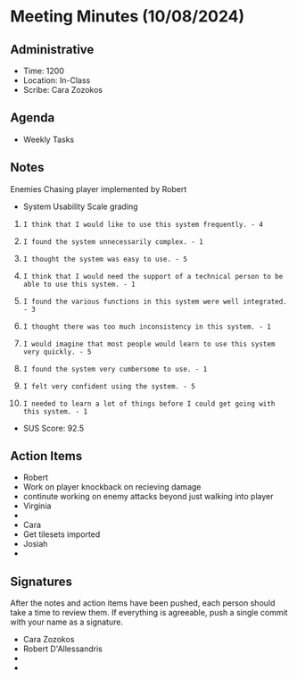 # Meeting Minutes (10/08/2024)

## Administrative
* Time: 1200
* Location: In-Class
* Scribe: Cara Zozokos

## Agenda
* Weekly Tasks

## Notes
Enemies Chasing player implemented by Robert

* System Usability Scale grading
1.     I think that I would like to use this system frequently. - 4
2.     I found the system unnecessarily complex. - 1
3.     I thought the system was easy to use. - 5
4.     I think that I would need the support of a technical person to be able to use this system. - 1
5.     I found the various functions in this system were well integrated. - 3
6.     I thought there was too much inconsistency in this system. - 1
7.     I would imagine that most people would learn to use this system very quickly. - 5
8.     I found the system very cumbersome to use. - 1
9.     I felt very confident using the system. - 5
10.     I needed to learn a lot of things before I could get going with this system. - 1
* SUS Score: 92.5


## Action Items
* Robert
 * Work on player knockback on recieving damage
 * continute working on enemy attacks beyond just walking into player
* Virginia
 * 
* Cara
 * Get tilesets imported 
* Josiah
 * 
 

## Signatures
After the notes and action items have been pushed, each person should take a time to review them. If everything is agreeable, push a single commit with your name as a signature. 
* Cara Zozokos
* Robert D'Allessandris
* 
* 

